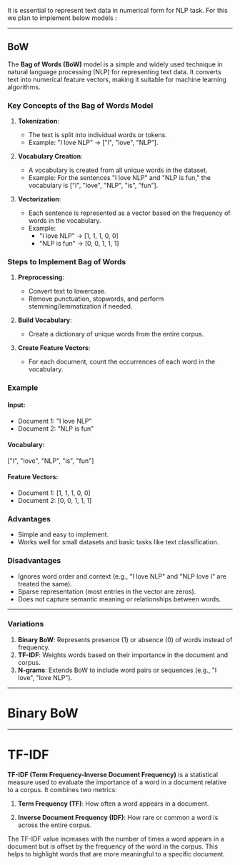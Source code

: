 It is essential to represent text data in numerical form for NLP task. For this we plan to implement below models : 

---

## BoW

The **Bag of Words (BoW)** model is a simple and widely used technique in natural language processing (NLP) for representing text data. It converts text into numerical feature vectors, making it suitable for machine learning algorithms. 


### **Key Concepts of the Bag of Words Model**
1. **Tokenization**:
   - The text is split into individual words or tokens.
   - Example: "I love NLP" → ["I", "love", "NLP"].

2. **Vocabulary Creation**:
   - A vocabulary is created from all unique words in the dataset.
   - Example: For the sentences "I love NLP" and "NLP is fun," the vocabulary is ["I", "love", "NLP", "is", "fun"].

3. **Vectorization**:
   - Each sentence is represented as a vector based on the frequency of words in the vocabulary.
   - Example:
     - "I love NLP" → [1, 1, 1, 0, 0]
     - "NLP is fun" → [0, 0, 1, 1, 1]



### **Steps to Implement Bag of Words**
1. **Preprocessing**:
   - Convert text to lowercase.
   - Remove punctuation, stopwords, and perform stemming/lemmatization if needed.

2. **Build Vocabulary**:
   - Create a dictionary of unique words from the entire corpus.

3. **Create Feature Vectors**:
   - For each document, count the occurrences of each word in the vocabulary.



### **Example**
#### Input:
- Document 1: "I love NLP"
- Document 2: "NLP is fun"

#### Vocabulary:
["I", "love", "NLP", "is", "fun"]

#### Feature Vectors:
- Document 1: [1, 1, 1, 0, 0]
- Document 2: [0, 0, 1, 1, 1]



### **Advantages**
- Simple and easy to implement.
- Works well for small datasets and basic tasks like text classification.



### **Disadvantages**
- Ignores word order and context (e.g., "I love NLP" and "NLP love I" are treated the same).
- Sparse representation (most entries in the vector are zeros).
- Does not capture semantic meaning or relationships between words.

---


### **Variations**
1. **Binary BoW**: Represents presence (1) or absence (0) of words instead of frequency.
2. **TF-IDF**: Weights words based on their importance in the document and corpus.
3. **N-grams**: Extends BoW to include word pairs or sequences (e.g., "I love", "love NLP").


---

# Binary BoW



---
# TF-IDF

**TF-IDF (Term Frequency-Inverse Document Frequency)** is a statistical measure used to evaluate the importance of a word in a document relative to a corpus. It combines two metrics:

1. **Term Frequency (TF)**: How often a word appears in a document.
    
2. **Inverse Document Frequency (IDF)**: How rare or common a word is across the entire corpus.
    

The TF-IDF value increases with the number of times a word appears in a document but is offset by the frequency of the word in the corpus. This helps to highlight words that are more meaningful to a specific document.
